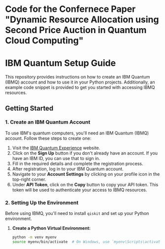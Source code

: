 # Code for the Confernece Paper "Dynamic Resource Allocation using Second Price Auction in Quantum Cloud Computing" 
# IBM Quantum Setup Guide

This repository provides instructions on how to create an IBM Quantum (IBMQ) account and how to use it in your Python projects. Additionally, an example code snippet is provided to get you started with accessing IBMQ resources.

## Getting Started

### 1. Create an IBM Quantum Account

To use IBM's quantum computers, you'll need an IBM Quantum (IBMQ) account. Follow these steps to create one:

1. Visit the [IBM Quantum Experience](https://quantum-computing.ibm.com/) website.
2. Click on the **Sign Up** button if you don't already have an account. If you have an IBM ID, you can use that to sign in.
3. Fill in the required details and complete the registration process.
4. After registration, log in to your IBM Quantum account.
5. Navigate to your **Account Settings** by clicking on your profile icon in the top-right corner.
6. Under **API Token**, click on the **Copy** button to copy your API token. This token will be used to authenticate your access to IBMQ resources.

### 2. Setting Up the Environment

Before using IBMQ, you'll need to install `qiskit` and set up your Python environment.

1. **Create a Python Virtual Environment:**

   ```bash
   python -m venv myenv
   source myenv/bin/activate  # On Windows, use `myenv\Scripts\activate`
